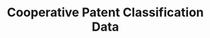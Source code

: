 ---
layout: default
bigquery: https://console.cloud.google.com/bigquery?p=patents-public-data&d=cpc&page=dataset
citation: '“Cooperative Patent Classification” by the EPO and USPTO, for public use. '
contributors: EPO, USPTO
cost: None
description: Cooperative Patent Classification Data contains the scheme and definitions
  of the Cooperative Patent Classification system for classifying patent documents.
  The CPC is the result of a partnership between the EPO and the USPTO in their joint
  effort to develop a common, internationally compatible classification system for
  technical documents, in particular patent publications, which will be used by both
  offices in the patent granting process
documentation: https://www.cooperativepatentclassification.org/cpcSchemeAndDefinitions
last_edit: 04/10/2022, 10:44:35
location: https://www.cooperativepatentclassification.org/index
maintained_by: USPTO, EPO
schema_fields:
- limitingReferences
- title_full
- additional_only
- dateRevised
- notAllocatable
- parents
- symbol
- breakdown_code
- childGroups
- ipcConcordant
- sizeCache
- applicationReferences
- child_groups
- ipc_concordant
- breakdownCode
- informativeReferences
- glossary
- synonyms
- not_allocatable
- informative_references
- residual_references
- status
- title_part
- definition
- date_revised
- residualReferences
- children
- limiting_references
- level
- titleFull
- titlePart
- application_references
shortname: cooperative_patent_classification
tags:
- patents
- science
title: Cooperative Patent Classification Data
uuid: 984374a7-16e9-4b35-9445-458daceb01bf
---